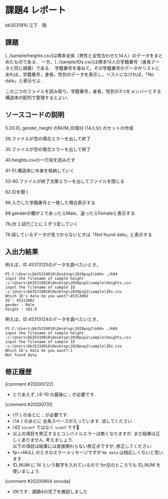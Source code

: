 # 課題4 レポート

bb3531910 江下　翔

## 課題

[../sample/heights.csv]は標本全体（男性と女性合わせた14人）のデータをまとめたものである．
一方，[../sample/IDs.csv]は標本14人の学籍番号（身長データと同じ順番）である．
学籍番号を尋ねて，その学籍番号のデータがリストにあれば，学籍番号，身長，性別のデータを表示し，リストになければ，「No data」と表示せよ．

この二つのファイルを読み取り，学籍番号，身長，性別の3つをメンバーとする構造体の配列で管理するとよい．

## ソースコードの説明
5.20.ID, gender, height のNUM_ID個分 (14人分) のセットの作成

26.ファイルが空の場合エラーを出して終了

35.ファイルが空の場合エラーを出して終了

40.heights.csvの一行目を読みだす

41-51.構造体に中身を格納していく

53-60.ファイルが終了次第エラーを出してファイルを閉じる

62.IDを聞く

66.入力した学籍番号と一致した場合表示する

68.genderの欄が１であったらMale、違ったらFemaleと表示する

76.jを１試行ごとに１ずつ足していく

78.探しているデータが見つからないときは「Not found data」と表示する

## 入出力結果

例えば，ID 45313125のデータを調べたいとき，

```
PS C:\Users\bb35319010\Desktop\2020psp2\k04> ./k04
input the filename of sample height :c:\Users\bb35319010\Desktop\2020psp2\sample\heights.csv
input the filename of sample ID :c:\Users\bb35319010\Desktop\2020psp2\sample\IDs.csv
Which ID's data do you want?:45313002
ID : 45313002
gender : Male
height : 183.9
```

例えば，ID 45313124のデータを調べたいとき，

```
PS C:\Users\bb35319010\Desktop\2020psp2\k04> ./k04
input the filename of sample height :c:\Users\bb35319010\Desktop\2020psp2\sample\heights.csv
input the filename of sample ID :c:\Users\bb35319010\Desktop\2020psp2\sample\IDs.csv
Which ID's data do you want?:1
Not found data
```

## 修正履歴
[comment #20200722]
- とりあえず, l.6-10 の最後に `;` が必要です. 


[comment #20200731]
- l.11 `{` のあとに `;` が必要です.
- l.14 `{` のあとに 全角スペースが入っています. 消してください. 
- l.62 `sscanf` ではなく `scanf` です. 
- 以上の項目を修正するとコンパイルエラーは無くなりますが, まだ結果は正しくありません. 考えましょう.  
以下の項目は結果には直接関わらない修正点ですが, 修正してください. 
- fp==NULL のときのエラーメッセージですが `No data` は相応しくないと思います. 
- ID_NUM に 14 という数字を入れているので for文のところでも ID_NUM を使いましょう. 

[comment #20200804 sonoda]
- OKです．課題4の完了を確認しました
